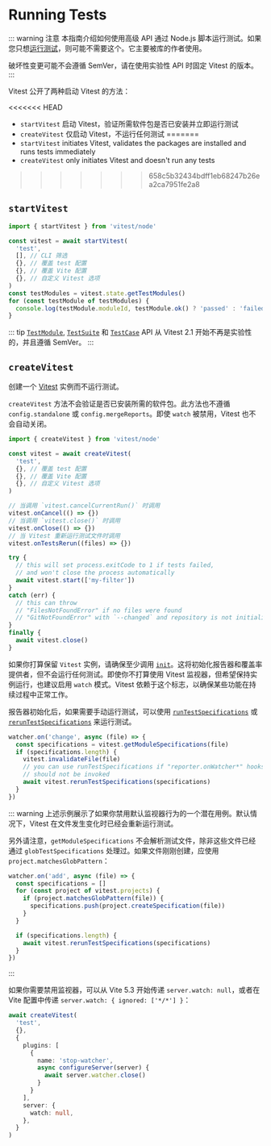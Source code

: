 # Running Tests

::: warning 注意
本指南介绍如何使用高级 API 通过 Node.js 脚本运行测试。如果您只想[运行测试](/guide/)，则可能不需要这个。它主要被库的作者使用。

破坏性变更可能不会遵循 SemVer，请在使用实验性 API 时固定 Vitest 的版本。
:::

Vitest 公开了两种启动 Vitest 的方法：

<<<<<<< HEAD
- `startVitest` 启动 Vitest，验证所需软件包是否已安装并立即运行测试
- `createVitest` 仅启动 Vitest，不运行任何测试
=======
- `startVitest` initiates Vitest, validates the packages are installed and runs tests immediately
- `createVitest` only initiates Vitest and doesn't run any tests
>>>>>>> 658c5b32434bdff1eb68247b26ea2ca7951fe2a8

## `startVitest`

```ts
import { startVitest } from 'vitest/node'

const vitest = await startVitest(
  'test',
  [], // CLI 筛选
  {}, // 覆盖 test 配置
  {}, // 覆盖 Vite 配置
  {}, // 自定义 Vitest 选项
)
const testModules = vitest.state.getTestModules()
for (const testModule of testModules) {
  console.log(testModule.moduleId, testModule.ok() ? 'passed' : 'failed')
}
```

::: tip
[`TestModule`](/advanced/api/test-module), [`TestSuite`](/advanced/api/test-suite) 和 [`TestCase`](/advanced/api/test-case) API 从 Vitest 2.1 开始不再是实验性的，并且遵循 SemVer。
:::

## `createVitest`

创建一个 [Vitest](/advanced/api/vitest) 实例而不运行测试。

`createVitest` 方法不会验证是否已安装所需的软件包。此方法也不遵循 `config.standalone` 或 `config.mergeReports`。即使 `watch` 被禁用，Vitest 也不会自动关闭。

```ts
import { createVitest } from 'vitest/node'

const vitest = await createVitest(
  'test',
  {}, // 覆盖 test 配置
  {}, // 覆盖 Vite 配置
  {}, // 自定义 Vitest 选项
)

// 当调用 `vitest.cancelCurrentRun()` 时调用
vitest.onCancel(() => {})
// 当调用 `vitest.close()` 时调用
vitest.onClose(() => {})
// 当 Vitest 重新运行测试文件时调用
vitest.onTestsRerun((files) => {})

try {
  // this will set process.exitCode to 1 if tests failed,
  // and won't close the process automatically
  await vitest.start(['my-filter'])
}
catch (err) {
  // this can throw
  // "FilesNotFoundError" if no files were found
  // "GitNotFoundError" with `--changed` and repository is not initialized
}
finally {
  await vitest.close()
}
```

如果你打算保留 `Vitest` 实例，请确保至少调用 [`init`](/advanced/api/vitest#init)。这将初始化报告器和覆盖率提供者，但不会运行任何测试。即使你不打算使用 Vitest 监视器，但希望保持实例运行，也建议启用 `watch` 模式。Vitest 依赖于这个标志，以确保某些功能在持续过程中正常工作。

报告器初始化后，如果需要手动运行测试，可以使用 [`runTestSpecifications`](/advanced/api/vitest#runtestspecifications) 或 [`rerunTestSpecifications`](/advanced/api/vitest#reruntestspecifications) 来运行测试。

```ts
watcher.on('change', async (file) => {
  const specifications = vitest.getModuleSpecifications(file)
  if (specifications.length) {
    vitest.invalidateFile(file)
    // you can use runTestSpecifications if "reporter.onWatcher*" hooks
    // should not be invoked
    await vitest.rerunTestSpecifications(specifications)
  }
})
```

::: warning
上述示例展示了如果你禁用默认监视器行为的一个潜在用例。默认情况下，Vitest 在文件发生变化时已经会重新运行测试。

另外请注意，`getModuleSpecifications` 不会解析测试文件，除非这些文件已经通过 `globTestSpecifications` 处理过。如果文件刚刚创建，应使用 `project.matchesGlobPattern`：

```ts
watcher.on('add', async (file) => {
  const specifications = []
  for (const project of vitest.projects) {
    if (project.matchesGlobPattern(file)) {
      specifications.push(project.createSpecification(file))
    }
  }

  if (specifications.length) {
    await vitest.rerunTestSpecifications(specifications)
  }
})
```
:::

如果你需要禁用监视器，可以从 Vite 5.3 开始传递 `server.watch: null`，或者在 Vite 配置中传递 `server.watch: { ignored: ['*/*'] }`：

```ts
await createVitest(
  'test',
  {},
  {
    plugins: [
      {
        name: 'stop-watcher',
        async configureServer(server) {
          await server.watcher.close()
        }
      }
    ],
    server: {
      watch: null,
    },
  }
)
```
